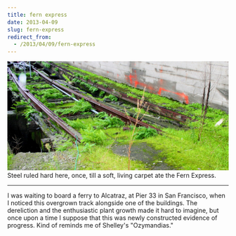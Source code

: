 ```yaml
---
title: fern express
date: 2013-04-09
slug: fern-express
redirect_from:
  - /2013/04/09/fern-express
---
```


<p class="haiku"><img src="assets/green-rails.jpg" />
Steel ruled hard here, once,
till a soft, living carpet
ate the Fern Express.</p>
<hr />
I was waiting to board a ferry to Alcatraz, at Pier 33 in San Francisco, when I noticed this overgrown track alongside one of the buildings. The dereliction and the enthusiastic plant growth made it hard to imagine, but once upon a time I suppose that this was newly constructed evidence of progress. Kind of reminds me of Shelley's "Ozymandias."
